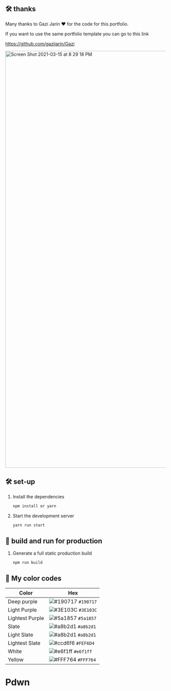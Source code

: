 ## 🛠 thanks

Many thanks to Gazi Jarin ♥️ for the code for this portfolio.

If you want to use the same portfolio template you can go to this link

https://github.com/gazijarin/Gazi

<img width="1306" alt="Screen Shot 2021-03-15 at 8 29 18 PM" src="https://user-images.githubusercontent.com/32211479/111238274-24f8b100-85cd-11eb-9d5a-00f07cbc05e9.png">

## 🛠 set-up

1. Install the dependencies

   ```sh
   npm install or yarn
   ```

2. Start the development server

   ```sh
   yarn run start
   ```

## 🚀 build and run for production

1. Generate a full static production build

   ```sh
   npm run build
   ```


## 🎨 My color codes

| Color          | Hex                                                                |
| -------------- | ------------------------------------------------------------------ |
| Deep purple    | ![#190717](https://via.placeholder.com/10/190717?text=+) `#190717` |
| Light Purple   | ![#3E103C](https://via.placeholder.com/10/3E103C?text=+) `#3E103C` |
| Lightest Purple| ![#5a1857](https://via.placeholder.com/10/5a1857?text=+) `#5a1857` |
| Slate          | ![#a8b2d1](https://via.placeholder.com/10/a8b2d1?text=+) `#a8b2d1` |
| Light Slate    | ![#a8b2d1](https://via.placeholder.com/10/a8b2d1?text=+) `#a8b2d1` |
| Lightest Slate | ![#ccd6f6](https://via.placeholder.com/10/fef6d4?text=+) `#FEF6D4` |
| White          | ![#e6f1ff](https://via.placeholder.com/10/e6f1ff?text=+) `#e6f1ff` |
| Yellow         | ![#FFF764](https://via.placeholder.com/10/FFF764?text=+) `#FFF764` |
# Pdwn
